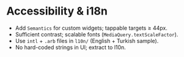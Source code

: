 # Accessibility & i18n

- Add `Semantics` for custom widgets; tappable targets ≥ 44px.
- Sufficient contrast; scalable fonts (`MediaQuery.textScaleFactor`).
- Use `intl` + `.arb` files in `l10n/` (English + Turkish sample).
- No hard-coded strings in UI; extract to l10n.

